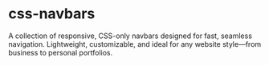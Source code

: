 # css-navbars
A collection of responsive, CSS-only navbars designed for fast, seamless navigation. Lightweight, customizable, and ideal for any website style—from business to personal portfolios.
